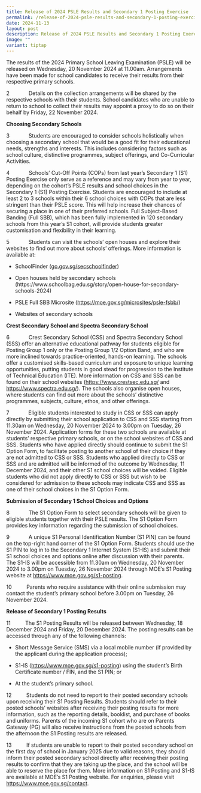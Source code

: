 ```yaml
---
title: Release of 2024 PSLE Results and Secondary 1 Posting Exercise
permalink: /release-of-2024-psle-results-and-secondary-1-posting-exercise/
date: 2024-11-13
layout: post
description: Release of 2024 PSLE Results and Secondary 1 Posting Exercise
image: ""
variant: tiptap
---
```

<p>The results of the 2024 Primary School Leaving Examination (PSLE) will
be released on Wednesday, 20 November 2024 at 11.00am. Arrangements have
been made for school candidates to receive their results from their respective
primary schools.</p>
<p>2&nbsp;&nbsp;&nbsp;&nbsp;&nbsp;&nbsp;&nbsp;&nbsp;&nbsp;&nbsp;&nbsp;&nbsp;
Details on the collection arrangements will be shared by the respective
schools with their students. School candidates who are unable to return
to school to collect their results may appoint a proxy to do so on their
behalf by Friday, 22 November 2024.&nbsp;</p>
<p><strong>Choosing Secondary Schools</strong>
</p>
<p>3&nbsp;&nbsp;&nbsp;&nbsp;&nbsp;&nbsp;&nbsp;&nbsp;&nbsp;&nbsp;&nbsp;&nbsp;
Students are encouraged to consider schools holistically when choosing
a secondary school that would be a good fit for their educational needs,
strengths and interests. This includes considering factors such as school
culture, distinctive programmes, subject offerings, and Co-Curricular Activities.</p>
<p>4&nbsp;&nbsp;&nbsp;&nbsp;&nbsp;&nbsp;&nbsp;&nbsp;&nbsp;&nbsp;&nbsp;&nbsp;
Schools’ Cut-Off Points (COPs) from last year’s Secondary 1 (S1) Posting
Exercise only serve as a reference and may vary from year to year, depending
on the cohort’s PSLE results and school choices in the Secondary 1 (S1)
Posting Exercise. Students are encouraged to include at least 2 to 3 schools
within their 6 school choices with COPs that are less stringent than their
PSLE score. This will help increase their chances of securing a place in
one of their preferred schools. Full Subject-Based Banding (Full SBB),
which has been fully implemented in 120 secondary schools from this year’s
S1 cohort, will provide students greater customisation and flexibility
in their learning.</p>
<p>5&nbsp;&nbsp;&nbsp;&nbsp;&nbsp;&nbsp;&nbsp;&nbsp;&nbsp;&nbsp;&nbsp;&nbsp;
Students can visit the schools’ open houses and explore their websites
to find out more about schools’ offerings. More information is available
at:</p>
<ul data-tight="true" class="tight">
<li>
<p>SchoolFinder (<a href="https://go.gov.sg/secschoolfinder" rel="noopener noreferrer nofollow" target="_blank"><u>go.gov.sg/secschoolfinder</u></a>)</p>
</li>
<li>
<p>Open houses held by secondary schools (https://www.schoolbag.edu.sg/story/open-house-for-secondary-schools-2024)</p>
</li>
<li>
<p>PSLE Full SBB Microsite (<a href="https://moe.gov.sg/microsites/psle-fsbb/" rel="noopener nofollow" target="_blank">https://moe.gov.sg/microsites/psle-fsbb/</a>)</p>
</li>
<li>
<p>Websites of secondary schools</p>
</li>
</ul>
<p><strong>Crest Secondary School and Spectra Secondary School</strong>
</p>
<p>6&nbsp;&nbsp;&nbsp;&nbsp;&nbsp;&nbsp;&nbsp;&nbsp;&nbsp;&nbsp;&nbsp;&nbsp;
Crest Secondary School (CSS) and Spectra Secondary School (SSS) offer an
alternative educational pathway for students eligible for Posting Group
1 only or the Posting Group 1/2 Option Band, and who are more inclined
towards practice-oriented, hands-on learning. The schools offer a customised
skills-based curriculum and exposure to unique learning opportunities,
putting students in good stead for progression to the Institute of Technical
Education (ITE). More information on CSS and SSS can be found on their
school websites (<a href="https://www.crestsec.edu.sg/" rel="noopener nofollow" target="_blank">https://www.crestsec.edu.sg/</a> and
<a href="https://www.spectra.edu.sg/" rel="noopener nofollow" target="_blank">https://www.spectra.edu.sg/</a>). The schools also organise open houses,
where students can find out more about the schools’ distinctive programmes,
subjects, culture, ethos, and other offerings.</p>
<p>7&nbsp;&nbsp;&nbsp;&nbsp;&nbsp;&nbsp;&nbsp;&nbsp;&nbsp;&nbsp;&nbsp;&nbsp;
Eligible students interested to study in CSS or SSS can apply directly
by submitting their school application to CSS and SSS starting from 11.30am
on Wednesday, 20 November 2024 to 3.00pm on Tuesday, 26 November 2024.
Application forms for these two schools are available at students’ respective
primary schools, or on the school websites of CSS and SSS. Students who
have applied directly should continue to submit the S1 Option Form, to
facilitate posting to another school of their choice if they are not admitted
to CSS or SSS. Students who applied directly to CSS or SSS and are admitted
will be informed of the outcome by Wednesday, 11 December 2024, and their
other S1 school choices will be voided. Eligible students who did not apply
directly to CSS or SSS but wish to be considered for admission to these
schools may indicate CSS and SSS as one of their school choices in the
S1 Option Form.</p>
<p><strong>Submission of Secondary 1 School Choices and Options</strong>
</p>
<p>8&nbsp;&nbsp;&nbsp;&nbsp;&nbsp;&nbsp;&nbsp;&nbsp;&nbsp;&nbsp;&nbsp;&nbsp;
The S1 Option Form to select secondary schools will be given to eligible
students together with their PSLE results. The S1 Option Form provides
key information regarding the submission of school choices.</p>
<p>9&nbsp;&nbsp;&nbsp;&nbsp;&nbsp;&nbsp;&nbsp;&nbsp;&nbsp;&nbsp;&nbsp;&nbsp;
A unique S1 Personal Identification Number (S1 PIN) can be found on the
top-right hand corner of the S1 Option Form. Students should use the S1
PIN to log in to the Secondary 1 Internet System (S1-IS) and submit their
S1 school choices and options online after discussion with their parents.
The S1-IS will be accessible from 11.30am on Wednesday, 20 November 2024
to 3.00pm on Tuesday, 26 November 2024 through MOE’s S1 Posting website
at <a href="https://www.moe.gov.sg/s1-posting" rel="noopener nofollow" target="_blank">https://www.moe.gov.sg/s1-posting</a>.</p>
<p>10&nbsp;&nbsp;&nbsp;&nbsp;&nbsp;&nbsp;&nbsp;&nbsp;&nbsp; Parents who require
assistance with their online submission may contact the student’s primary
school before 3.00pm on Tuesday, 26 November 2024.</p>
<p><strong>Release of Secondary 1 Posting Results</strong>
</p>
<p>11&nbsp;&nbsp;&nbsp;&nbsp;&nbsp;&nbsp;&nbsp;&nbsp;&nbsp; The S1 Posting
Results will be released between Wednesday, 18 December 2024 and Friday,
20 December 2024. The posting results can be accessed through any of the
following channels:</p>
<ul data-tight="true" class="tight">
<li>
<p>Short Message Service (SMS) via a local mobile number (if provided by
the applicant during the application process);</p>
</li>
<li>
<p>S1-IS (<a href="https://www.moe.gov.sg/s1-posting" rel="noopener nofollow" target="_blank">https://www.moe.gov.sg/s1-posting</a>)
using the student’s Birth Certificate number / FIN, and the S1 PIN; or</p>
</li>
<li>
<p>At the student’s primary school.</p>
</li>
</ul>
<p>12&nbsp;&nbsp;&nbsp;&nbsp;&nbsp;&nbsp;&nbsp;&nbsp;&nbsp; Students do not
need to report to their posted secondary schools upon receiving their S1
Posting Results. Students should refer to their posted schools’ websites
after receiving their posting results for more information, such as the
reporting details, booklist, and purchase of books and uniforms. Parents
of the incoming S1 cohort who are on Parents Gateway (PG) will also receive
instructions from the posted schools from the afternoon the S1 Posting
results are released.</p>
<p>13&nbsp;&nbsp;&nbsp;&nbsp;&nbsp;&nbsp;&nbsp;&nbsp;&nbsp; If students are
unable to report to their posted secondary school on the first day of school
in January 2025 due to valid reasons, they should inform their posted secondary
school directly after receiving their posting results to confirm that they
are taking up the place, and the school will be able to reserve the place
for them. More information on S1 Posting and S1-IS are available at MOE’s&nbsp;S1
Posting website. For enquiries, please visit <a href="https://www.moe.gov.sg/contact" rel="noopener nofollow" target="_blank">https://www.moe.gov.sg/contact</a>.</p>